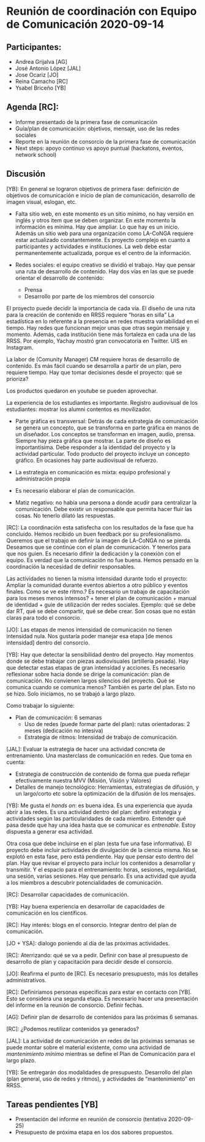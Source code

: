 # Reunión de coordinación con Equipo de Comunicación 2020-09-14

## Participantes:
* Andrea Grijalva [AG]
* José Antonio López [JAL]
* Jose Ocariz [JO]
* Reina Camacho [RC]
* Ysabel Briceño [YB]

## Agenda [RC]:
- Informe presentado de la primera fase de comunicación
- Guía/plan de comunicación: objetivos, mensaje, uso de las redes sociales 
- Reporte en la reunión de consorcio de la primera fase de comunicación
- Next steps: apoyo continuo vs apoyo puntual (hackatons, eventos, network school)

## Discusión

[YB]: En general se lograron objetivos de primera fase: definición de objetivos de comunicación e inicio de plan de comunicación, desarrollo de imagen visual, eslogan, etc.

* Falta sitio web, en este momento es un sitio mínimo, no hay versión en inglés y otros item que se deben organizar. En este momento la información es mínima. Hay que ampliar. Lo que hay es un inicio. Además un sitio web para una organización como LA-CoNGA requiere estar actualizado constantemente. Es proyecto complejo en cuanto a participantes y actividades e instituciones. La web debe estar permanentemente actualizada, porque es el centro de la información.

* Redes sociales: el equipo creativo se dividió el trabajo. Hay que pensar una ruta de desarrollo de contenido. Hay dos vías en las que se puede orientar el desarrollo de contenido:
	* Prensa
	* Desarrollo por parte de los miembros del consorcio  

El proyecto puede decidir la importancia de cada vía. El diseño de una ruta para la creación de contenido en RRSS requiere “horas en silla”
La estadística en lo referente a la presencia en redes muestra variabilidad en el tiempo. Hay redes que funcionan mejor unas que otras según mensaje y momento. Además, cada institución tiene más fortaleza en cada una de las RRSS. Por ejemplo, Yachay mostró gran convocatoria en Twitter. UIS en Instagram.

La labor de (Comunity Manager) CM requiere horas de desarrollo de contenido. Es más fácil cuando se desarrolla a partir de un plan, pero requiere tiempo. Hay que tomar decisiones desde el proyecto: qué se prioriza?

Los productos quedaron en youtube se pueden aprovechar.

La experiencia de los estudiantes es importante. Registro audiovisual de los estudiantes: mostrar los alumni contentos es movilizador.

* Parte gráfica es transversal: Detrás de cada estrategia de comunicación se genera un concepto, que se transforma en parte gráfica en manos de un diseñador. Los conceptos se transforman en imagen, audio, prensa. Siempre hay pieza gráfica que mostrar. La parte de diseño es importantísima. Debe responder a la identidad del proyecto y la actividad particular. Todo producto del proyecto incluye un concepto gráfico. En ocasiones hay parte audiovisual de refuerzo.

* La estrategia en comunicación es mixta: equipo profesional y administración propia

* Es necesario elaborar el plan de comunicación.

* Matiz negativo: no había una persona a donde acudir para centralizar la comunicación.
Debe existir un responsable que permita hacer fluir las cosas. No tenerlo dilató las respuestas.

[RC]: La coordinación esta satisfecha con los resultados de la fase que ha concluido. Hemos recibido un buen feedback por su profesionalismo. Queremos que el trabajo en definir la imagen de LA-CoNGA no se pierda. Deseamos que se continúe con el plan de comunicación. Y tenerlos para que nos guien. Es necesario difinir la dedicación y la conexión con el equipo. Es verdad que la comunicación no fue buena. Hemos pensado en la coordinación la necesidad de definir responsables.

Las actividades no tienen la misma intensidad durante todo el proyecto: Ampliar la comunidad durante eventos abiertos a otro público y eventos finales. Como se ve este ritmo.? Es necesario un trabajo de capacitación para los meses menos intensos? + tener el plan de comunicación + manual de identidad + guie de utilización der redes sociales. Ejemplo: qué se debe dar RT, qué se debe compartir, qué se debe crear. Son cosas que no están claras para todo el consorcio.

[JO]: Las etapas de menos intensidad de comunicación no tienen intensidad nula. Nos gustaría poder manejar esa etapa [de menos intensidad] dentro del consorcio.

[YB]: Hay que detectar la sensibilidad dentro del proyecto. Hay momentos donde se debe trabajar con piezas audiovisuales (artillería pesada). Hay que detectar estas etapas de gran intensidad y acciones. Es necesario reflexionar sobre hacia donde se dirige la comunicación: plan de comunicación. No convienen largos silencios del proyecto. Qué se comunica cuando se comunica menos? También es parte del plan. Esto no se hizo. Solo iniciamos, no se trabajó a largo plazo.

Como trabajar lo siguiente:

* Plan de comunicación: 6 semanas
    * Uso de redes (puede formar parte del plan): rutas orientadoras: 2 meses (dedicación no intesiva)
    * Estrategia de ritmos: Intensidad de trabajo de comunicación.

[JAL]: Evaluar la estrategia de hacer una actividad concreta de entrenamiento. Una masterclass de comunicación en redes. Que toma en cuenta:
* Estrategia de construcción de contenido de forma que pueda reflejar efectivamente nuestra MVV (Misión, Visión y Valores)
* Detalles de manejo tecnológico: Herramientas, estrategias de difusión, y un largo/corto etc sobre la optimización de la difusión de los mensajes.

[YB]: Me gusta el *hands on*: es buena idea. Es una experiencia que ayuda abrir a las redes. Es una actividad dentro del plan: definir estrategia y actividades según las particularidades de cada miembro. Entender qué pasa desde que hay una idea hasta que se comunicar es *entrenable*. Estoy dispuesta a generar esa actividad.

Otra cosa que debe incluirse en el plan (esta fue una fase informativa). El proyecto debe incluir actividades de divulgación de la ciencia misma. No se explotó en esta fase, pero está pendiente. Hay que pensar esto dentro del plan. Hay que revisar el proyecto para incluir los contenidos a desarrollar y transmitir. Y el espacio para el entrenamiento: horas, sesiones, regularidad, una sesión, varias sesiones. Hay que pensarlo. Es una actividad que ayuda a los miembros a descubrir potencialidades de comunicación.

[RC]: Desarrollar capacidades de comunicación.

[YB]: Hay buena experiencia en desarrollar de capacidades de comunicación en los científicos.

[RC]: Hay interés: blogs en el consorcio. Integrar dentro del plan de comunicación.

[JO + YSA]: dialogo poniendo al día de las próximas actividades.

[RC]: Aterrizando: qué se va a pedir. Definir con base al presupuesto de desarrollo de plan y capacitación para decidir desde el consorcio.

[JO]: Reafirma el punto de [RC]. Es necesario presupuesto, más los detalles administrativos.

[RC]: Definiríamos personas específicas para estar en contacto con [YB]. Esto se considera una segunda etapa. Es necesario hacer una presentación del informe en la reunión de consorcio. Definir fechas.

[AG]: Definir plan de desarrollo de contenidos para las próximas 6 semanas.

[RC]: ¿Podemos reutilizar contenidos ya generados?

[JAL]: La actividad de comunicación en redes de las próximas semanas se puede montar sobre el material existente, como una actividad de *mantenimiento mínimo* mientras se define el Plan de Comunicación para el largo plazo.

[YB]: Se entregarán dos modalidades de presupuesto. Desarrollo del plan (plan general, uso de redes y ritmos), y actividades de “mantenimiento” en RRSS.

## Tareas pendientes [YB]
* Presentación del informe en reunión de consorcio (tentativa 2020-09-25)
* Presupuesto de próxima etapa en los dos sabores propuestos.
